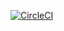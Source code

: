 
[![CircleCI](https://circleci.com/gh/fady-ibrahim96/Siemens-QA-Task/tree/main.svg?style=svg)](https://app.circleci.com/pipelines/github/fady-ibrahim96/Siemens-QA-Task/tree/main)
